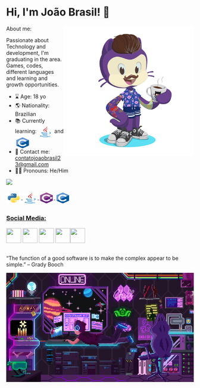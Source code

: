 # Hi, I'm João Brasil! 👋

<img align="Right" height="350em" src="https://github.com/JoaoPBrasil/JoaoPBrasil/blob/main/octacat.png"/>

About me:

Passionate about Technology and development, I'm graduating in the area. Games, codes, different languages ​​and learning and growth opportunities.

- ⌛ Age: 18 yo
- 🌎 Nationality: Brazilian 
- 📚 Currently learning: <img align="center" alt="java" height="30" width="40" src="https://raw.githubusercontent.com/devicons/devicon/master/icons/java/java-original.svg"> and <img align="center" alt="c" height="30" width="40" src="https://raw.githubusercontent.com/devicons/devicon/master/icons/c/c-original.svg">
- 📧 Contact me: contatojoaobrasil23@gmail.com 
- 👨‍💻 Pronouns: He/Him

<div>
<a href="https://linktr.ee/JoaoBrasil">
<img height="180em" src="https://github-readme-stats.vercel.app/api/top-langs/?username=JoaoPBrasil&layout=compact&langs_count=16&theme=radical"/>
</div>

<div style="display: inline_block"><br>
    <img align="center" alt="python" height="30" width="40" src="https://raw.githubusercontent.com/devicons/devicon/master/icons/python/python-original.svg">
    <img align="center" alt="java" height="30" width="40" src="https://raw.githubusercontent.com/devicons/devicon/master/icons/java/java-original.svg">
    <img align="center" alt="csharp" height="30" width="40" src="https://raw.githubusercontent.com/devicons/devicon/master/icons/csharp/csharp-original.svg">
    <img align="center" alt="c" height="30" width="40" src="https://raw.githubusercontent.com/devicons/devicon/master/icons/c/c-original.svg">
</div>

  ##

  ### Social Media:

  <div>
    <a href="https://www.instagram.com/akabrasil_/" target="_blank"><img src="https://github.com/cszach/cszach/blob/master/img/icons/instagram.png" target"_blank" height="40" width="40"></a>
    <a href="https://www.linkedin.com/in/jo%C3%A3o-pedro-brasil-3580b8268/" target="_blank"><img src="https://github.com/cszach/cszach/blob/master/img/icons/linkedin.png" target"_blank" height="40" width="40"></a>
    <a href="https://open.spotify.com/user/joaopedrobra" target="_blank"><img src="https://upload.wikimedia.org/wikipedia/commons/thumb/7/74/Spotify_App_Logo.svg/1024px-Spotify_App_Logo.svg.png" target"_blank" height="40" width="40"></a>
    <a href="https://steamcommunity.com/id/ra1dbr/" target="_blank"><img src="https://cdn.freebiesupply.com/images/large/2x/steam-logo-white.png"_blank" height="40" width="40></a>
    <a href="mailto:contatojoaobrasil23@gmail.com" target="_blank"><img src="https://github.com/cszach/cszach/blob/master/img/icons/gmail.png" target"_blank" height="40" width="40"></a>
  </div>

  ##

  “The function of a good software is to make the complex appear to be simple.” – Grady Booch
<div>
    <img height="293" width="522" src="https://github.com/JoaoPBrasil/JoaoPBrasil/blob/main/gamer.gif">
</div>
  
